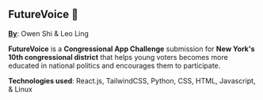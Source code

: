 ## FutureVoice 🧐

<u>**By**</u>: Owen Shi & Leo Ling

**FutureVoice** is a **Congressional App Challenge** submission for **New York's 10th congressional district** that helps young voters becomes more educated in national politics and encourages them to participate.

**Technologies used**: React.js, TailwindCSS, Python, CSS, HTML, Javascript, & Linux
